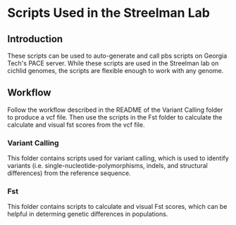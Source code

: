 # Scripts Used in the Streelman Lab
## Introduction
These scripts can be used to auto-generate and call pbs scripts on Georgia Tech's PACE server. While these scripts are used in the Streelman lab on cichlid genomes, the scripts are flexible enough to work with any genome.

## Workflow
Follow the workflow described in the README of the Variant Calling folder to produce a vcf file. Then use the scripts in the Fst folder to calculate the calculate and visual fst scores from the vcf file.

### Variant Calling
This folder contains scripts used for variant calling, which is used to identify variants (i.e. single-nucleotide-polymorphisms, indels, and structural differences) from the reference sequence.

### Fst
This folder contains scripts to calculate and visual Fst scores, which can be helpful in determing genetic differences in populations.
